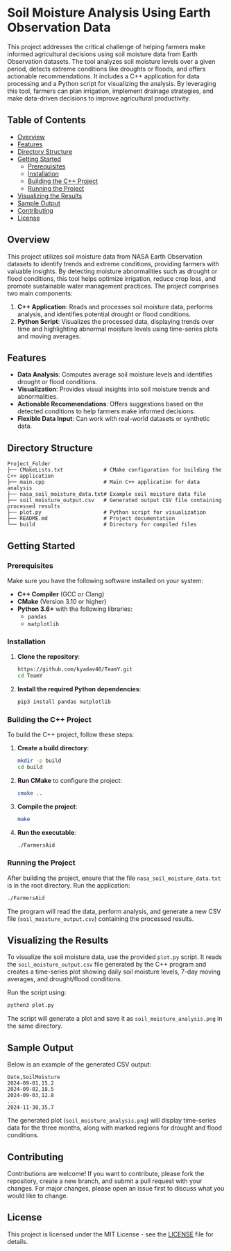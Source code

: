 
# Soil Moisture Analysis Using Earth Observation Data

This project addresses the critical challenge of helping farmers make informed agricultural decisions using soil moisture data from Earth Observation datasets. The tool analyzes soil moisture levels over a given period, detects extreme conditions like droughts or floods, and offers actionable recommendations. It includes a C++ application for data processing and a Python script for visualizing the analysis. By leveraging this tool, farmers can plan irrigation, implement drainage strategies, and make data-driven decisions to improve agricultural productivity.

## Table of Contents
- [Overview](#overview)
- [Features](#features)
- [Directory Structure](#directory-structure)
- [Getting Started](#getting-started)
  - [Prerequisites](#prerequisites)
  - [Installation](#installation)
  - [Building the C++ Project](#building-the-c-project)
  - [Running the Project](#running-the-project)
- [Visualizing the Results](#visualizing-the-results)
- [Sample Output](#sample-output)
- [Contributing](#contributing)
- [License](#license)

## Overview
This project utilizes soil moisture data from NASA Earth Observation datasets to identify trends and extreme conditions, providing farmers with valuable insights. By detecting moisture abnormalities such as drought or flood conditions, this tool helps optimize irrigation, reduce crop loss, and promote sustainable water management practices. The project comprises two main components:
1. **C++ Application**: Reads and processes soil moisture data, performs analysis, and identifies potential drought or flood conditions.
2. **Python Script**: Visualizes the processed data, displaying trends over time and highlighting abnormal moisture levels using time-series plots and moving averages.

## Features
- **Data Analysis**: Computes average soil moisture levels and identifies drought or flood conditions.
- **Visualization**: Provides visual insights into soil moisture trends and abnormalities.
- **Actionable Recommendations**: Offers suggestions based on the detected conditions to help farmers make informed decisions.
- **Flexible Data Input**: Can work with real-world datasets or synthetic data.

## Directory Structure
```
Project_Folder
├── CMakeLists.txt             # CMake configuration for building the C++ application
├── main.cpp                   # Main C++ application for data analysis
├── nasa_soil_moisture_data.txt# Example soil moisture data file
├── soil_moisture_output.csv   # Generated output CSV file containing processed results
├── plot.py                    # Python script for visualization
├── README.md                  # Project documentation
└── build                      # Directory for compiled files
```

## Getting Started
### Prerequisites
Make sure you have the following software installed on your system:
- **C++ Compiler** (GCC or Clang)
- **CMake** (Version 3.10 or higher)
- **Python 3.6+** with the following libraries:
  - `pandas`
  - `matplotlib`

### Installation
1. **Clone the repository**:
   ```bash
   https://github.com/kyadav40/TeamY.git
   cd TeamY
   ```

2. **Install the required Python dependencies**:
   ```bash
   pip3 install pandas matplotlib
   ```

### Building the C++ Project
To build the C++ project, follow these steps:

1. **Create a build directory**:
   ```bash
   mkdir -p build
   cd build
   ```

2. **Run CMake** to configure the project:
   ```bash
   cmake ..
   ```

3. **Compile the project**:
   ```bash
   make
   ```

4. **Run the executable**:
   ```bash
   ./FarmersAid
   ```

### Running the Project
After building the project, ensure that the file `nasa_soil_moisture_data.txt` is in the root directory. Run the application:

```bash
./FarmersAid
```

The program will read the data, perform analysis, and generate a new CSV file (`soil_moisture_output.csv`) containing the processed results.

## Visualizing the Results
To visualize the soil moisture data, use the provided `plot.py` script. It reads the `soil_moisture_output.csv` file generated by the C++ program and creates a time-series plot showing daily soil moisture levels, 7-day moving averages, and drought/flood conditions.

Run the script using:

```bash
python3 plot.py
```

The script will generate a plot and save it as `soil_moisture_analysis.png` in the same directory.

## Sample Output
Below is an example of the generated CSV output:

```
Date,SoilMoisture
2024-09-01,15.2
2024-09-02,18.5
2024-09-03,12.8
...
2024-11-30,35.7
```

The generated plot (`soil_moisture_analysis.png`) will display time-series data for the three months, along with marked regions for drought and flood conditions.


## Contributing
Contributions are welcome! If you want to contribute, please fork the repository, create a new branch, and submit a pull request with your changes. For major changes, please open an issue first to discuss what you would like to change.

## License
This project is licensed under the MIT License - see the [LICENSE](https://github.com/kyadav40/TeamY/blob/main/LICENSE) file for details.

